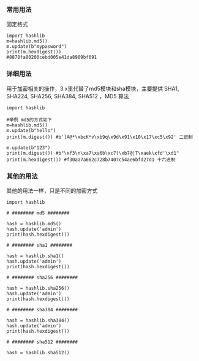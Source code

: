 ### 常用用法
固定格式
```
import hashlib
m=hashlib.md5()
m.update(b"mypasword")
print(m.hexdigest())
#8870fa80200cebd005e41da8909bf091
```
### 详细用法
用于加密相关的操作，3.x里代替了md5模块和sha模块，主要提供 SHA1, SHA224, SHA256, SHA384, SHA512 ，MD5 算法
```
import hashlib

#举例 md5的方式如下
m=hashlib.md5()
m.update(b"hello")
print(m.digest()) #b']A@*\xbcK*v\xb9q\x9d\x91\x10\x17\xc5\x92' 二进制

m.update(b"123")
print(m.digest()) #b"\xf3\n\xa7\xa6b\xc7(\xb7@|T\xaek\xfd'\xd1"
print(m.hexdigest()) #f30aa7a662c728b7407c54ae6bfd27d1 十六进制
```
### 其他的用法
其他的用法一样，只是不同的加密方式
```
import hashlib

# ######## md5 ########

hash = hashlib.md5()
hash.update('admin')
print(hash.hexdigest())

# ######## sha1 ########

hash = hashlib.sha1()
hash.update('admin')
print(hash.hexdigest())

# ######## sha256 ########

hash = hashlib.sha256()
hash.update('admin')
print(hash.hexdigest())

# ######## sha384 ########

hash = hashlib.sha384()
hash.update('admin')
print(hash.hexdigest())

# ######## sha512 ########

hash = hashlib.sha512()
```